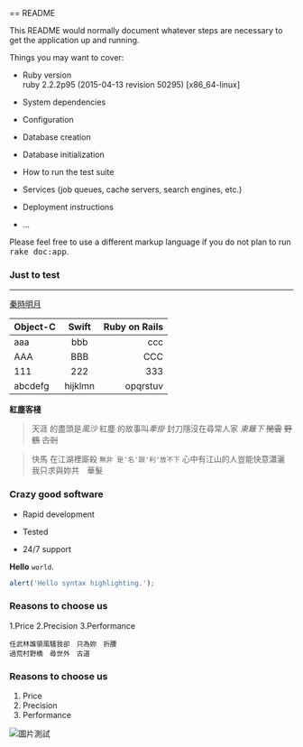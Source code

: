 == README

This README would normally document whatever steps are necessary to get the
application up and running.

Things you may want to cover:

* Ruby version
<br>ruby 2.2.2p95 (2015-04-13 revision 50295) [x86_64-linux]

* System dependencies

* Configuration

* Database creation

* Database initialization

* How to run the test suite

* Services (job queues, cache servers, search engines, etc.)

* Deployment instructions

* ...


Please feel free to use a different markup language if you do not plan to run
<tt>rake doc:app</tt>.

### Just to test
---
[秦時明月](http://example.com/)

| Object-C  | Swift  | Ruby on Rails |
| :------------ |:---------------:| -----:|
| aaa      | bbb | ccc |
| AAA      | BBB        |   CCC |
| 111 | 222        |    333 |
| abcdefg | hijklmn        |    opqrstuv |


**紅塵客棧**
> 天涯 的盡頭是*風沙*
> 紅塵 的故事叫*牽掛*
> 封刀隱沒在尋常人家 *東籬下*
> ~~閒雲~~ ~~野鶴~~ ~~古剎~~

> 快馬 在江湖裡廝殺
> `無非 是'名'跟'利'放不下`
> 心中有江山的人豈能快意瀟灑
> 我只求與妳共　華髮

### Crazy good software
* Rapid development
+ Tested
- 24/7 support

**Hello** `world`.

```javascript
alert('Hello syntax highlighting.');
```
### Reasons to choose us
1.Price
2.Precision
3.Performance

```
任武林誰領風騷我卻　只為妳　折腰
過荒村野橋　尋世外　古道
```
### Reasons to choose us
1. Price
2. Precision
3. Performance

![圖片測試](http://topcreativeproducts.com/wordpress/wp-content/uploads/2013/04/20130421053131.jpg "圖片測試")


